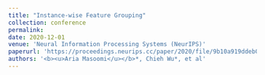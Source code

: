 ```yaml
---
title: "Instance-wise Feature Grouping"
collection: conference
permalink: 
date: 2020-12-01
venue: 'Neural Information Processing Systems (NeurIPS)'
paperurl: 'https://proceedings.neurips.cc/paper/2020/file/9b10a919ddeb07e103dc05ff523afe38-Paper.pdf'
authors: '<b><u>Aria Masoomi</u></b>*, Chieh Wu*, et al'
---
```

